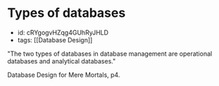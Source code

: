 # Types of databases
* id: cRYgogvHZqg4GUhRyJHLD
* tags: [[Database Design]]

"The two types of databases in database management are operational databases and analytical databases."

Database Design for Mere Mortals, p4.